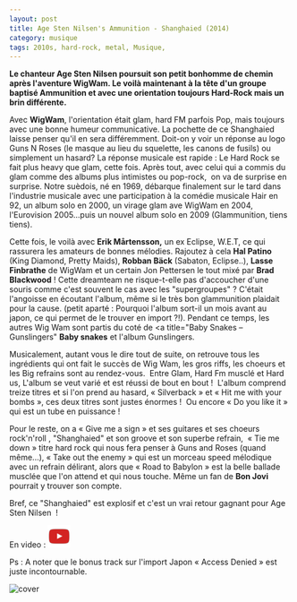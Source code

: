```yaml
---
layout: post
title: Age Sten Nilsen's Ammunition - Shanghaied (2014)
category: musique
tags: 2010s, hard-rock, metal, Musique,
---
```

**Le chanteur Age Sten Nilsen poursuit son petit bonhomme de chemin après l'aventure WigWam. Le voilà maintenant à la tête d'un groupe baptisé Ammunition et avec une orientation toujours Hard-Rock mais un brin différente.**

Avec **WigWam**, l'orientation était glam, hard FM parfois Pop, mais toujours avec une bonne humeur communicative. La pochette de ce Shanghaied laisse penser qu'il en sera différemment. Doit-on y voir un réponse au logo Guns N Roses (le masque au lieu du squelette, les canons de fusils) ou simplement un hasard? La réponse musicale est rapide : Le Hard Rock se fait plus heavy que glam, cette fois. Après tout, avec celui qui a commis du glam comme des albums plus intimistes ou pop-rock,  on va de surprise en surprise. Notre suèdois, né en 1969, débarque finalement sur le tard dans l'industrie musicale avec une participation à la comédie musicale Hair en 92, un album solo en 2000, un virage glam ave WigWam en 2004, l'Eurovision 2005...puis un nouvel album solo en 2009 (Glammunition, tiens tiens).

Cette fois, le voilà avec **Erik Mårtensson,** un ex Eclipse, W.E.T, ce qui rassurera les amateurs de bonnes mélodies. Rajoutez à cela **Hal Patino** (King Diamond, Pretty Maids), **Robban Bäck** (Sabaton, Eclipse..), **Lasse Finbrathe** de WigWam et un certain Jon Pettersen le tout mixé par **Brad Blackwood** ! Cette dreamteam ne risque-t-elle pas d'accoucher d'une souris comme c'est souvent le cas avec les "supergroupes" ? C'était l'angoisse en écoutant l'album, même si le très bon glammunition plaidait pour la cause. (petit aparté : Pourquoi l'album sort-il un mois avant au japon, ce qui permet de le trouver en import ?!). Pendant ce temps, les autres Wig Wam sont partis du coté de <a title="Baby Snakes – Gunslingers" **Baby snakes** et l'album Gunslingers.

Musicalement, autant vous le dire tout de suite, on retrouve tous les ingrédients qui ont fait le succès de Wig Wam, les gros riffs, les choeurs et les Big refrains sont au rendez-vous.  Entre Glam, Hard Fm musclé et Hard us, L'album se veut varié et est réussi de bout en bout !  L'album comprend treize titres et si l'on prend au hasard, « Silverback » et « Hit me with your bombs », ces deux titres sont justes énormes !  Ou encore « Do you like it » qui est un tube en puissance !

Pour le reste, on a « Give me a sign » et ses guitares et ses choeurs rock'n'roll , "Shanghaied" et son groove et son superbe refrain,  « Tie me down » titre hard rock qui nous fera penser à Guns and Roses (quand même...), « Take out the enemy » qui est un morceau speed mélodique avec un refrain délirant, alors que « Road to Babylon » est la belle ballade musclée que l'on attend et qui nous touche. Même un fan de **Bon Jovi** pourrait y trouver son compte.

Bref, ce "Shanghaied" est explosif et c'est un vrai retour gagnant pour Age Sten Nilsen  !

En video : [![video](/images/youtube.png)](https://www.youtube.com/watch?v=hlqE7VYRJD0)

Ps : A noter que le bonus track sur l'import Japon « Access Denied » est juste incontournable.

![cover](https://filedn.eu/llqi9IBxlYouGRXYG2xlROb/img/2014/asnammunition.gif)
